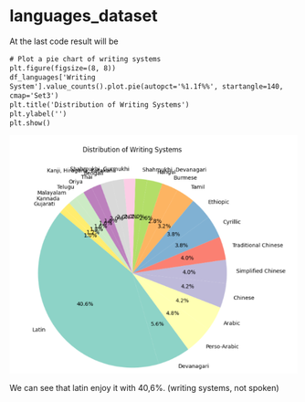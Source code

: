 # languages_dataset

At the last code result will be
```
# Plot a pie chart of writing systems
plt.figure(figsize=(8, 8))
df_languages['Writing System'].value_counts().plot.pie(autopct='%1.1f%%', startangle=140, cmap='Set3')
plt.title('Distribution of Writing Systems')
plt.ylabel('')
plt.show()
```


<img src="/images/Screenshot_104.png">

We can see that latin enjoy it with 40,6%. (writing systems, not spoken)
